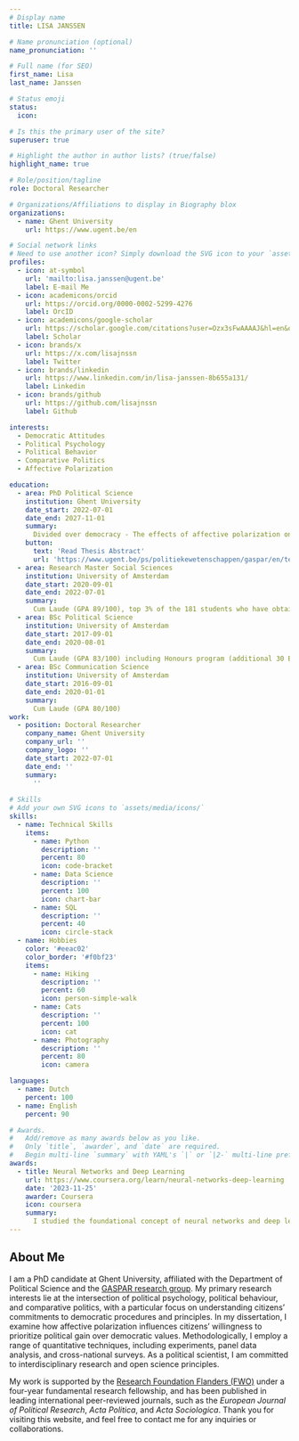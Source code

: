 ```yaml
---
# Display name
title: LISA JANSSEN

# Name pronunciation (optional)
name_pronunciation: ''

# Full name (for SEO)
first_name: Lisa
last_name: Janssen

# Status emoji
status:
  icon: 

# Is this the primary user of the site?
superuser: true

# Highlight the author in author lists? (true/false)
highlight_name: true

# Role/position/tagline
role: Doctoral Researcher

# Organizations/Affiliations to display in Biography blox
organizations:
  - name: Ghent University
    url: https://www.ugent.be/en

# Social network links
# Need to use another icon? Simply download the SVG icon to your `assets/media/icons/` folder.
profiles:
  - icon: at-symbol
    url: 'mailto:lisa.janssen@ugent.be'
    label: E-mail Me
  - icon: academicons/orcid
    url: https://orcid.org/0000-0002-5299-4276
    label: OrcID
  - icon: academicons/google-scholar
    url: https://scholar.google.com/citations?user=Ozx3sFwAAAAJ&hl=en&oi=sra
    label: Scholar
  - icon: brands/x
    url: https://x.com/lisajnssn
    label: Twitter
  - icon: brands/linkedin
    url: https://www.linkedin.com/in/lisa-janssen-8b655a131/
    label: Linkedin
  - icon: brands/github
    url: https://github.com/lisajnssn
    label: Github

interests:
  - Democratic Attitudes
  - Political Psychology
  - Political Behavior
  - Comparative Politics
  - Affective Polarization

education:
  - area: PhD Political Science
    institution: Ghent University
    date_start: 2022-07-01
    date_end: 2027-11-01
    summary: 
      Divided over democracy - The effects of affective polarization on citizens' democratic attitudes in Europe. Supervised by [Prof. Anna Kern](https://annakern.eu/) & [Prof. Hannah Werner](https://hannahwerner.mystrikingly.com/).
    button:
      text: 'Read Thesis Abstract'
      url: 'https://www.ugent.be/ps/politiekewetenschappen/gaspar/en/team/lisajanssen.htm'
  - area: Research Master Social Sciences
    institution: University of Amsterdam
    date_start: 2020-09-01
    date_end: 2022-07-01
    summary: 
      Cum Laude (GPA 89/100), top 3% of the 181 students who have obtained their degree between 2016 and 2022 (P97)
  - area: BSc Political Science
    institution: University of Amsterdam
    date_start: 2017-09-01
    date_end: 2020-08-01
    summary:
      Cum Laude (GPA 83/100) including Honours program (additional 30 ECTs at the Vrije Universiteit and University of Amsterdam) (GPA 87/100)
  - area: BSc Communication Science
    institution: University of Amsterdam
    date_start: 2016-09-01
    date_end: 2020-01-01
    summary: 
      Cum Laude (GPA 80/100)
work:
  - position: Doctoral Researcher
    company_name: Ghent University
    company_url: ''
    company_logo: ''
    date_start: 2022-07-01
    date_end: ''
    summary:
      ''
 
# Skills
# Add your own SVG icons to `assets/media/icons/`
skills:
  - name: Technical Skills
    items:
      - name: Python
        description: ''
        percent: 80
        icon: code-bracket
      - name: Data Science
        description: ''
        percent: 100
        icon: chart-bar
      - name: SQL
        description: ''
        percent: 40
        icon: circle-stack
  - name: Hobbies
    color: '#eeac02'
    color_border: '#f0bf23'
    items:
      - name: Hiking
        description: ''
        percent: 60
        icon: person-simple-walk
      - name: Cats
        description: ''
        percent: 100
        icon: cat
      - name: Photography
        description: ''
        percent: 80
        icon: camera

languages:
  - name: Dutch
    percent: 100
  - name: English
    percent: 90

# Awards.
#   Add/remove as many awards below as you like.
#   Only `title`, `awarder`, and `date` are required.
#   Begin multi-line `summary` with YAML's `|` or `|2-` multi-line prefix and indent 2 spaces below.
awards:
  - title: Neural Networks and Deep Learning
    url: https://www.coursera.org/learn/neural-networks-deep-learning
    date: '2023-11-25'
    awarder: Coursera
    icon: coursera
    summary:
      I studied the foundational concept of neural networks and deep learning. By the end, I was familiar with the significant technological trends driving the rise of deep learning; build, train, and apply fully connected deep neural networks; implement efficient (vectorized) neural networks; identify key parameters in a neural network’s architecture; and apply deep learning to your own applications.
---
```


## About Me

I am a PhD candidate at Ghent University, affiliated with the Department of Political Science and the [GASPAR research group](https://www.ugent.be/ps/politiekewetenschappen/gaspar/en). My primary research interests lie at the intersection of political psychology, political behaviour, and comparative politics, with a particular focus on understanding citizens’ commitments to democratic procedures and principles. In my dissertation, I examine how affective polarization influences citizens’ willingness to prioritize political gain over democratic values. Methodologically, I employ a range of quantitative techniques, including experiments, panel data analysis, and cross-national surveys. As a political scientist, I am committed to interdisciplinary research and open science principles.

My work is supported by the [Research Foundation Flanders (FWO)](https://www.fwo.be/en/) under a four-year fundamental research fellowship, and has been published in leading international peer-reviewed journals, such as the _European Journal of Political Research_, _Acta Politica_, and _Acta Sociologica_. Thank you for visiting this website, and feel free to contact me for any inquiries or collaborations.
